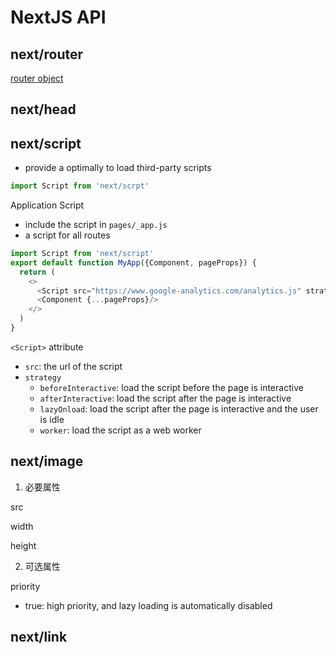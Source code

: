 # NextJS API

## next/router

[router object](nextjs-router.md)

## next/head

## next/script

- provide a optimally to load third-party scripts

```js
import Script from 'next/scrpt'
```

Application Script

- include the script in `pages/_app.js`
- a script for all routes


```js
import Script from 'next/script'
export default function MyApp({Component, pageProps}) {
  return (
    <>
      <Script src="https://www.google-analytics.com/analytics.js" strategy="lazyOnload"/>
      <Component {...pageProps}/>
    </>
  )
}
```

`<Script>` attribute

- `src`: the url of the script
- `strategy`
  - `beforeInteractive`: load the script before the page is interactive
  - `afterInteractive`: load the script after the page is interactive
  - `lazyOnload`: load the script after the page is interactive and the user is idle
  - `worker`: load the script as a web worker

## next/image

1. 必要属性

src

width

height

2. 可选属性

priority

- true: high priority, and lazy loading is automatically disabled

## next/link

